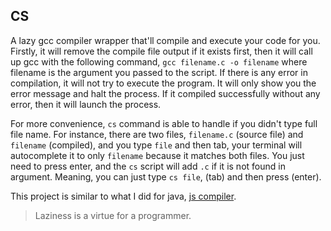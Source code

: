 CS
---

A lazy gcc compiler wrapper that'll compile and execute your code for you. Firstly, it will remove the compile file output if it exists first, then it will call up gcc with the following command, `gcc filename.c -o filename` where filename is the argument you passed to the script. If there is any error in compilation, it will not try to execute the program. It will only show you the error message and halt the process. If it compiled successfully without any error, then it will launch the process.

For more convenience, `cs` command is able to handle if you didn't type full file name. For instance, there are two files, `filename.c` (source file) and `filename` (compiled), and you type `file` and then tab, your terminal will autocomplete it to only `filename` because it matches both files. You just need to press enter, and the `cs` script will add `.c` if it is not found in argument. Meaning, you can just type `cs file`, (tab) and then press (enter). 

This project is similar to what I did for java, [js compiler](https://github.com/the-c0d3r/js). 

> Laziness is a virtue for a programmer.
